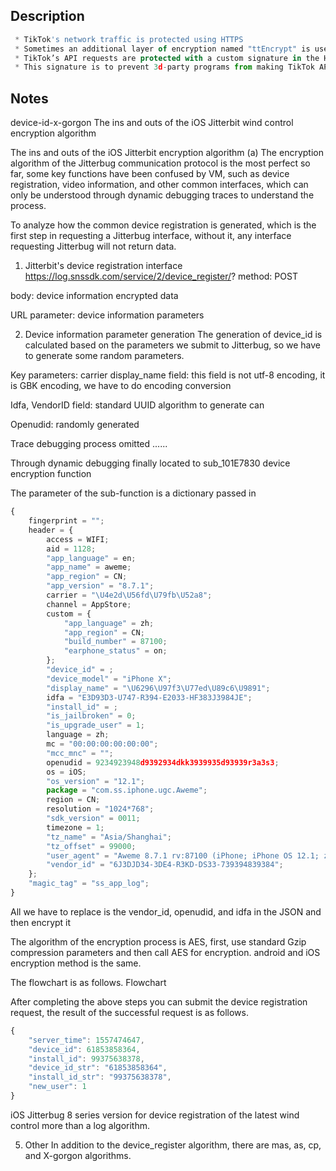 ## Description

```js
 * TikTok's network traffic is protected using HTTPS
 * Sometimes an additional layer of encryption named "ttEncrypt" is used. 
 * TikTok’s API requests are protected with a custom signature in the HTTP header named "X-Gorgon"
 * This signature is to prevent 3d-party programs from making TikTok API requests.
```

## Notes

device-id-x-gorgon
The ins and outs of the iOS Jitterbit wind control encryption algorithm

The ins and outs of the iOS Jitterbit encryption algorithm (a)
The encryption algorithm of the Jitterbug communication protocol is the most perfect so far, some key functions have been confused by VM, such as device registration, video information, and other common interfaces, which can only be understood through dynamic debugging traces to understand the process.

To analyze how the common device registration is generated, which is the first step in requesting a Jitterbug interface, without it, any interface requesting Jitterbug will not return data.

1. Jitterbit's device registration interface
https://log.snssdk.com/service/2/device_register/?
method: POST

body: device information encrypted data

URL parameter: device information parameters

2. Device information parameter generation
The generation of device_id is calculated based on the parameters we submit to Jitterbug, so we have to generate some random parameters.

Key parameters:
carrier display_name field: this field is not utf-8 encoding, it is GBK encoding, we have to do encoding conversion

Idfa, VendorID field: standard UUID algorithm to generate can

Openudid: randomly generated

Trace debugging process omitted ......

Through dynamic debugging finally located to sub_101E7830 device encryption function

The parameter of the sub-function is a dictionary passed in
```js
{
    fingerprint = "";
    header = {
        access = WIFI;
        aid = 1128;
        "app_language" = en;
        "app_name" = aweme;
        "app_region" = CN;
        "app_version" = "8.7.1";
        carrier = "\U4e2d\U56fd\U79fb\U52a8";
        channel = AppStore;
        custom = {
            "app_language" = zh;
            "app_region" = CN;
            "build_number" = 87100;
            "earphone_status" = on;
        };
        "device_id" = ;
        "device_model" = "iPhone X";
        "display_name" = "\U6296\U97f3\U77ed\U89c6\U9891";
        idfa = "E3D93D3-U747-R394-E2033-HF383J3984JE";
        "install_id" = ;
        "is_jailbroken" = 0;
        "is_upgrade_user" = 1;
        language = zh;
        mc = "00:00:00:00:00:00";
        "mcc_mnc" = "";
        openudid = 9234923948d9392934dkk3939935d93939r3a3s3;
        os = iOS;
        "os_version" = "12.1";
        package = "com.ss.iphone.ugc.Aweme";
        region = CN;
        resolution = "1024*768";
        "sdk_version" = 0011;
        timezone = 1;
        "tz_name" = "Asia/Shanghai";
        "tz_offset" = 99000;
        "user_agent" = "Aweme 8.7.1 rv:87100 (iPhone; iPhone OS 12.1; zh_CN) Cronet";
        "vendor_id" = "6J3DJD34-3DE4-R3KD-DS33-739394839384";
    };
    "magic_tag" = "ss_app_log";
}
```

All we have to replace is the vendor_id, openudid, and idfa in the JSON and then encrypt it

The algorithm of the encryption process is AES, first, use standard Gzip compression parameters and then call AES for encryption. android and iOS encryption method is the same.

The flowchart is as follows.
Flowchart

After completing the above steps you can submit the device registration request, the result of the successful request is as follows.
```js
{
	"server_time": 1557474647,
	"device_id": 61853858364,
	"install_id": 99375638378,
	"device_id_str": "61853858364",
	"install_id_str": "99375638378",
	"new_user": 1
}
```

iOS Jitterbug 8 series version for device registration of the latest wind control more than a log algorithm.

5. Other
In addition to the device_register algorithm, there are mas, as, cp, and X-gorgon algorithms.
